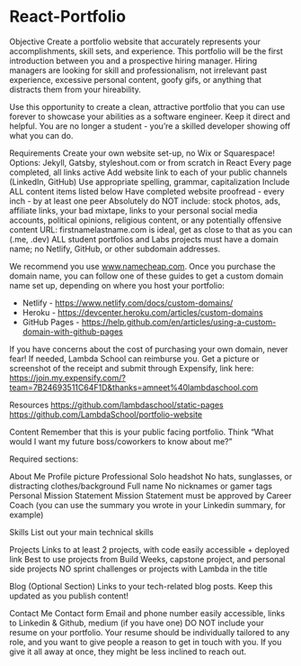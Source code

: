 # React-Portfolio
Objective
Create a portfolio website that accurately represents your accomplishments, skill sets, and experience. This portfolio will be the first introduction between you and a prospective hiring manager. Hiring managers are looking for skill and professionalism, not irrelevant past experience, excessive personal content, goofy gifs, or anything that distracts them from your hireability. 

Use this opportunity to create a clean, attractive portfolio that you can use forever to showcase your abilities as a software engineer. Keep it direct and helpful. You are no longer a student - you’re a skilled developer showing off what you can do. 

Requirements
Create your own website set-up, no Wix or Squarespace!
Options: Jekyll, Gatsby, styleshout.com or from scratch in React
Every page completed, all links active
Add website link to each of your public channels (LinkedIn, GitHub)
Use appropriate spelling, grammar, capitalization
Include ALL content items listed below
Have completed website proofread - every inch - by at least one peer
Absolutely do NOT include: stock photos, ads, affiliate links, your bad mixtape, links to your personal social media accounts, political opinions, religious content, or any potentially offensive content
URL: firstnamelastname.com is ideal, get as close to that as you can (.me, .dev)
ALL student portfolios and Labs projects must have a domain name; no Netlify, GitHub, or other subdomain addresses.
 
We recommend you use www.namecheap.com. Once you purchase the domain name, you can follow one of these guides to get a custom domain name set up, depending on where you host your portfolio:
- Netlify - https://www.netlify.com/docs/custom-domains/
- Heroku - https://devcenter.heroku.com/articles/custom-domains
- GitHub Pages - https://help.github.com/en/articles/using-a-custom-domain-with-github-pages
 
If you have concerns about the cost of purchasing your own domain, never fear! If needed, Lambda School can reimburse you. Get a picture or screenshot of the receipt and submit through Expensify, link here: https://join.my.expensify.com/?team=7B24693511C64F1D&thanks=amneet%40lambdaschool.com


Resources
https://github.com/lambdaschool/static-pages
https://github.com/LambdaSchool/portfolio-website

Content 
Remember that this is your public facing portfolio. Think “What would I want my future boss/coworkers to know about me?”

Required sections: 

About Me 
Profile picture
Professional
Solo headshot 
No hats, sunglasses, or distracting clothes/background
Full name
No nicknames or gamer tags
Personal Mission Statement
Mission Statement must be approved by Career Coach (you can use the summary you wrote in your Linkedin summary, for example)

Skills
List out your main technical skills 

Projects
Links to at least 2 projects, with code easily accessible + deployed link
Best to use projects from Build Weeks, capstone project, and personal side projects
NO sprint challenges or projects with Lambda in the title 

Blog (Optional Section)
Links to your tech-related blog posts. Keep this updated as you publish content!

Contact Me
Contact form
Email and phone number easily accessible, links to Linkedin & Github, medium (if you have one)
DO NOT include your resume on your portfolio. Your resume should be individually tailored to any role, and you want to give people a reason to get in touch with you. If you give it all away at once, they might be less inclined to reach out. 







